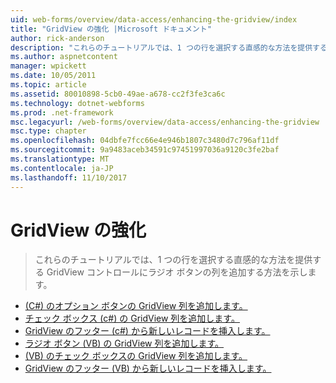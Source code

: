 ```yaml
---
uid: web-forms/overview/data-access/enhancing-the-gridview/index
title: "GridView の強化 |Microsoft ドキュメント"
author: rick-anderson
description: "これらのチュートリアルでは、1 つの行を選択する直感的な方法を提供する GridView コントロールにラジオ ボタンの列を追加する方法を示します。"
ms.author: aspnetcontent
manager: wpickett
ms.date: 10/05/2011
ms.topic: article
ms.assetid: 80010898-5cb0-49ae-a678-cc2f3fe3ca6c
ms.technology: dotnet-webforms
ms.prod: .net-framework
msc.legacyurl: /web-forms/overview/data-access/enhancing-the-gridview
msc.type: chapter
ms.openlocfilehash: 04dbfe7fcc66e4e946b1807c3480d7c796af11df
ms.sourcegitcommit: 9a9483aceb34591c97451997036a9120c3fe2baf
ms.translationtype: MT
ms.contentlocale: ja-JP
ms.lasthandoff: 11/10/2017
---
```

<a name="enhancing-the-gridview"></a>GridView の強化
====================
> これらのチュートリアルでは、1 つの行を選択する直感的な方法を提供する GridView コントロールにラジオ ボタンの列を追加する方法を示します。


- [(C#) のオプション ボタンの GridView 列を追加します。](adding-a-gridview-column-of-radio-buttons-cs.md)
- [チェック ボックス (c#) の GridView 列を追加します。](adding-a-gridview-column-of-checkboxes-cs.md)
- [GridView のフッター (c#) から新しいレコードを挿入します。](inserting-a-new-record-from-the-gridview-s-footer-cs.md)
- [ラジオ ボタン (VB) の GridView 列を追加します。](adding-a-gridview-column-of-radio-buttons-vb.md)
- [(VB) のチェック ボックスの GridView 列を追加します。](adding-a-gridview-column-of-checkboxes-vb.md)
- [GridView のフッター (VB) から新しいレコードを挿入します。](inserting-a-new-record-from-the-gridview-s-footer-vb.md)
